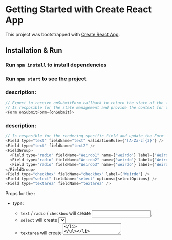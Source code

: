 # Getting Started with Create React App

This project was bootstrapped with [Create React App](https://github.com/facebook/create-react-app).

## Installation & Run

### Run `npm install` to install dependencies

### Run `npm start` to see the project

### <Form /> description:

```js
// Expect to receive onSubmitForm callback to return the state of the form
// Is resposible for the state management and provide the context for the <Field />
<Form onSubmitForm={onSubmit}>
```

### <Field /> description:

```js
// Is resposible for the rendering specific field and update the Form
<Field type="text" fieldName="text" validationRule={'[A-Za-z]{3}'} />
<Field type="text" fieldName="text2" />
<FieldGroup>
  <Field type="radio" fieldName="Weirdo1" name={'weirdo'} label={'Weirdo1'} />
  <Field type="radio" fieldName="Weirdo2" name={'weirdo'} label={'Weirdo2'} />
  <Field type="radio" fieldName="Weirdo3" name={'weirdo'} label={'Weirdo3'} />
</FieldGroup>
<Field type="checkbox" fieldName="checkbox" label={'Weirdo'} />
<Field type="select" fieldName="select" options={selectOptions} />
<Field type="textarea" fieldName="textarea" />
```

Props for the <Field />:

- _type_:

  - `text` / `radio` / `checkbox` will create <input type={type}>,
  - `select` will create <select options={options}>,
  - `textarea` will create <textarea />

- _fieldName_: will create a separate property in the state that would be returned `onSubmit`
- _validationRule?_: optional field, that si validating text inputs only (WIP)
- _options?_: optional field, that expect to receive { value, field } options array for select
- _name?_: optional field for input name
- _label?_: optional field for label
- _id?_: optional field for id

### <FieldGroup /> description:

```js
// Expect to receive isColumn optional property that use flex-direction: column to the parent
<FieldGroup isColumn={'true'}>
```

### Field types:

- _TextField_: <input type="text" />
- _CheckboxField_: <input type="checkbox" />
- _RadioField_: <input type="radio" />
- _SelectField_:<select><option></option></select>
- _TextAreaField_: <textarea>

## Available Scripts (Default)

In the project directory, you can run:

### `npm start`

Runs the app in the development mode.\
Open [http://localhost:3000](http://localhost:3000) to view it in the browser.

The page will reload if you make edits.\
You will also see any lint errors in the console.

### `npm test`

Launches the test runner in the interactive watch mode.\
See the section about [running tests](https://facebook.github.io/create-react-app/docs/running-tests) for more information.

### `npm run build`

Builds the app for production to the `build` folder.\
It correctly bundles React in production mode and optimizes the build for the best performance.

The build is minified and the filenames include the hashes.\
Your app is ready to be deployed!

See the section about [deployment](https://facebook.github.io/create-react-app/docs/deployment) for more information.

### `npm run eject`

**Note: this is a one-way operation. Once you `eject`, you can’t go back!**

If you aren’t satisfied with the build tool and configuration choices, you can `eject` at any time. This command will remove the single build dependency from your project.

Instead, it will copy all the configuration files and the transitive dependencies (webpack, Babel, ESLint, etc) right into your project so you have full control over them. All of the commands except `eject` will still work, but they will point to the copied scripts so you can tweak them. At this point you’re on your own.

You don’t have to ever use `eject`. The curated feature set is suitable for small and middle deployments, and you shouldn’t feel obligated to use this feature. However we understand that this tool wouldn’t be useful if you couldn’t customize it when you are ready for it.

## Learn More

You can learn more in the [Create React App documentation](https://facebook.github.io/create-react-app/docs/getting-started).

To learn React, check out the [React documentation](https://reactjs.org/).
